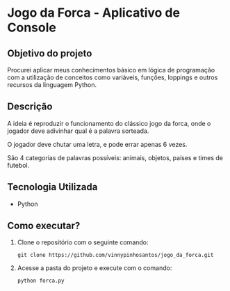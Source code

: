 # Jogo da Forca - Aplicativo de Console

## Objetivo do projeto

Procurei aplicar meus conhecimentos básico em lógica de programação com a utilização de conceitos como variáveis, funções, loppings e outros recursos da linguagem Python.

## Descrição

A ideia é reproduzir o funcionamento do clássico jogo da forca, onde o jogador deve adivinhar qual é a palavra sorteada. 

O jogador deve chutar uma letra, e pode errar apenas 6 vezes.

São 4 categorias de palavras possíveis: animais, objetos, países e times de futebol.

## Tecnologia Utilizada

- Python

## Como executar?

1. Clone o repositório com o seguinte comando:
 
     `git clone https://github.com/vinnypinhosantos/jogo_da_forca.git`

2. Acesse a pasta do projeto e execute com o comando:

    `python forca.py`